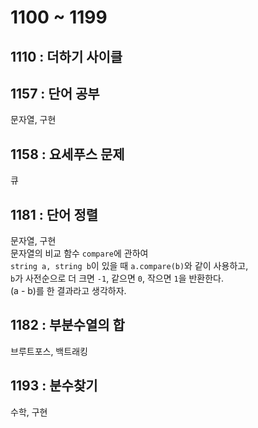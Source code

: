 # 1100 ~ 1199


## 1110 : 더하기 사이클

## 1157 : 단어 공부
문자열, 구현

## 1158 : 요세푸스 문제
큐

## 1181 : 단어 정렬
문자열, 구현  
문자열의 비교 함수 `compare`에 관하여  
`string a, string b`이 있을 때 `a.compare(b)`와 같이 사용하고,  
`b`가 사전순으로 더 크면 `-1`, 같으면 `0`, 작으면 `1`을 반환한다.  
(a - b)를 한 결과라고 생각하자.


## 1182 : 부분수열의 합
브루트포스, 백트래킹

## 1193 : 분수찾기
수학, 구현

